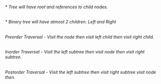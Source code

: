 ###### * Tree will have root and references to child nodes.
###### * Binary tree will have atmost 2 children. Left and Right
###### Preorder Traversal - Visit the node then visit left child then visit right child.
###### Inorder Traversal - Visit the left subtree then visit node then visit right subtree.
###### Postorder Traversal - Visit the left subtree then visit right subtree visit node then.

